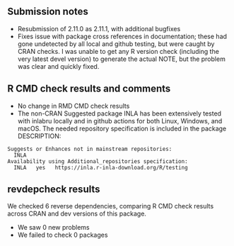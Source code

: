 ## Submission notes

* Resubmission of 2.11.0 as 2.11.1, with additional bugfixes
* Fixes issue with package cross references in documentation; these had gone
  undetected by all local and github testing, but were caught by CRAN checks.
  I was unable to get any R version check (including the very latest devel version)
  to generate the actual NOTE, but the problem was clear and quickly fixed.

## R CMD check results and comments

* No change in RMD CMD check results
* The non-CRAN Suggested package INLA has been extensively tested with inlabru
  locally and in github actions for both Linux, Windows, and macOS.
  The needed repository specification is included in the package DESCRIPTION:
```
Suggests or Enhances not in mainstream repositories:
  INLA
Availability using Additional_repositories specification:
  INLA   yes   https://inla.r-inla-download.org/R/testing
``` 

## revdepcheck results

We checked 6 reverse dependencies, comparing R CMD check results across CRAN and dev versions of this package.

 * We saw 0 new problems
 * We failed to check 0 packages
